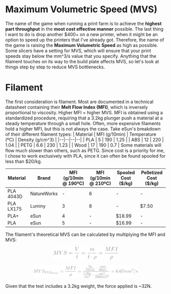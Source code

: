 # Maximum Volumetric Speed (MVS)
The name of the game when running a print farm is to achieve the **highest part throughput** in the **most cost effective manner** possible. The last thing I want to do is drop another $400+ on a new printer, when it might be an option to speed up the printers that I've already got. Therefore, the name of the game is raising the **Maximum Volumetric Speed** as high as possible. Some slicers have a setting for MVS, which will ensure that your print speeds stay below the mm^3/s value that you specify. Anything that the filament touches on its way to the build plate affects MVS, so let's look at things step by step to reduce MVS bottlenecks.

# Filament
The first consideration is filament. Most are documented in a technical datasheet containing their **Melt Flow Index (MFI)**, which is inversely proportional to viscosity. Higher MFI = higher MVS. MFI is obtained using a standardized procedure, requiring that a 3.2kg plunger push a material at a steady temperature through a small hole. Often, more expensive filaments hold a higher MFI, but this is not always the case. Take eSun's breakdown of their different filament types:
| Material | MFI (g/10min) | Temperature (ºC) | Density (g/cm^3) |
|--|--|--|--|
| PLA | 5 | 190 | 1.25 |
| ABS | 12 | 220 | 1.04 |
| PETG | 6.6 | 230 | 1.23 |
| Wood | 17 | 190 | 0.7 |
Some materials will flow much slower than others, such as PETG. Since cost is a priority for me, I chose to work exclusively with PLA, since it can often be found spooled for less than $20/kg.

| Material | Brand | MFI (g/10min @ 190ºC) | MFI (g/10min @ 210ºC) |  Spooled Cost ($/kg) | Pelletized Cost ($/kg) |
|--|--|--|--|--|--|
| PLA 4043D | NatureWorks | - | 6 | - | - |
| PLA LX175 | Luminy | 3 | 8 | - | $7.50 |
| PLA+ | eSun | 4 | - | $18.99 | - |
| PLA | eSun | 5 | - | $16.99 | - |

The filament's theoretical MVS can be calculated by multiplying the MFI and MVS:
<p align="center"><img src="filamentMVS.svg" alt="MVS=V/t=m/(d*t)=MFI*d" height="40"/></p>
<p align="center"><img src="esunPLAMVS.svg" alt="esunPLAMVS" height="40"/></p>
Given that the test includes a 3.2kg weight, the force applied is ~32N. 
